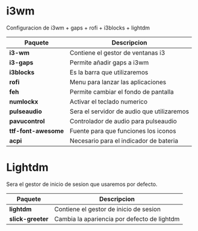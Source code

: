 # i3wm
Configuracion de i3wm + gaps + rofi + i3blocks + lightdm

| Paquete              | Descripcion                                |
| -------------------- | -------------------------------------------|
| **i3-wm**            | Contiene el gestor de ventanas i3          |
| **i3-gaps**          | Permite añadir gaps a i3wm                 |
| **i3blocks**         | Es la barra que utilizaremos               |
| **rofi**             | Menu para lanzar las aplicaciones          |
| **feh**              | Permite cambiar el fondo de pantalla       |
| **numlockx**         | Activar el teclado numerico                |
| **pulseaudio**       | Sera el servidor de audio que utilizaremos |
| **pavucontrol**      | Controlador de audio para pulseaudio       |
| **ttf-font-awesome** | Fuente para que funciones los iconos       |
| **acpi**             | Necesario para el indicador de bateria     |

# Lightdm
Sera el gestor de inicio de sesion que usaremos por defecto.

| Paquete           | Descripcion                                 |
|-------------------|---------------------------------------------|
| **lightdm**       | Contiene el gestor de inicio de sesion      |
| **slick-greeter** | Cambia la apariencia por defecto de lightdm |

